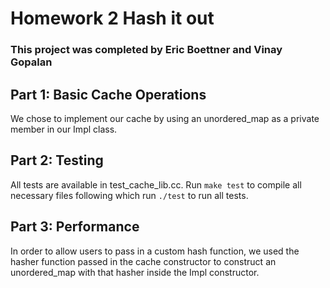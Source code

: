 # Homework 2 Hash it out

### This project was completed by Eric Boettner and Vinay Gopalan

## Part 1: Basic Cache Operations
We chose to implement our cache by using an unordered_map as a private member in our Impl class. 

## Part 2: Testing
All tests are available in test_cache_lib.cc. Run  `make test`  to compile all necessary files following which run `./test` to run all tests.

## Part 3: Performance
In order to allow users to pass in a custom hash function, we used the hasher function passed in the cache constructor to construct an unordered_map with that hasher inside the Impl constructor.
